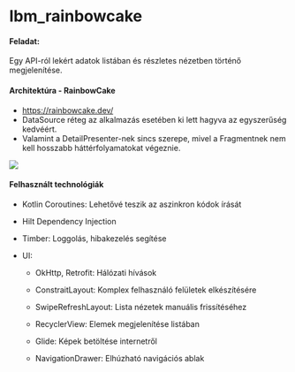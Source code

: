 # Ibm_rainbowcake

#### **Feladat:**

Egy API-ról lekért adatok listában és részletes nézetben történő megjelenítése.

#### Architektúra - RainbowCake

- https://rainbowcake.dev/
- DataSource réteg az alkalmazás esetében ki lett hagyva az egyszerűség kedvéért.
- Valamint a DetailPresenter-nek sincs szerepe, mivel a Fragmentnek nem kell hosszabb háttérfolyamatokat végeznie.

![](https://d33wubrfki0l68.cloudfront.net/5c87ced651e328f33727b33bbe9a871e482350a2/63186/images/arch_overview.png)

#### Felhasznált technológiák

- Kotlin Coroutines: Lehetővé teszik az aszinkron kódok írását

- Hilt Dependency Injection

- Timber: Loggolás, hibakezelés segítése

- UI:

  - OkHttp, Retrofit: Hálózati hívások

  - ConstraitLayout: Komplex felhasználó felületek elkészítésére

  - SwipeRefreshLayout: Lista nézetek manuális frissítéséhez

  - RecyclerView: Elemek megjelenítése listában

  - Glide: Képek betöltése internetről

  - NavigationDrawer: Elhúzható navigációs ablak

    
